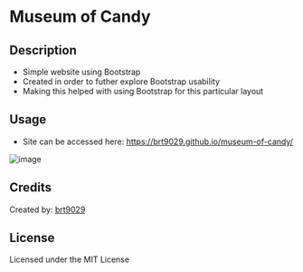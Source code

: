 # Museum of Candy

## Description
- Simple website using Bootstrap
- Created in order to futher explore Bootstrap usability
- Making this helped with using Bootstrap for this particular layout

## Usage
- Site can be accessed here: https://brt9029.github.io/museum-of-candy/

![image](https://user-images.githubusercontent.com/26530136/206094001-726d55e2-de46-41c0-8bc2-e1beb3f3ef70.png)


## Credits
Created by: [brt9029](wwww.github.com/brt9029 "Github Profile Link")

## License
Licensed under the MIT License
